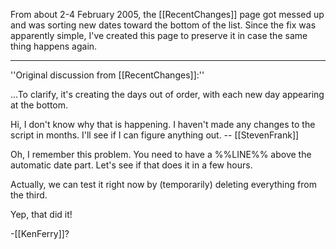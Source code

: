 From about 2-4 February 2005, the [[RecentChanges]] page got messed up and was sorting new dates toward the bottom of the list. Since the fix was apparently simple, I've created this page to preserve it in case the same thing happens again.

----

''Original discussion from [[RecentChanges]]:''

...To clarify, it's creating the days out of order, with each new day appearing at the bottom.

Hi, I don't know why that is happening. I haven't made any changes to the script in months. I'll see if I can figure anything out. -- [[StevenFrank]]

Oh, I remember this problem. You need to have a %%LIN<nowiki/>E%% above the automatic date part. Let's see if that does it in a few hours.

Actually, we can test it right now by (temporarily) deleting everything from the third.

Yep, that did it!

-[[KenFerry]]?